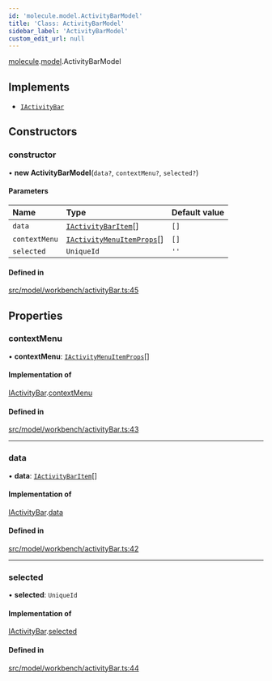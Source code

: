 ```yaml
---
id: 'molecule.model.ActivityBarModel'
title: 'Class: ActivityBarModel'
sidebar_label: 'ActivityBarModel'
custom_edit_url: null
---
```


[molecule](../namespaces/molecule).[model](../namespaces/molecule.model).ActivityBarModel

## Implements

-   [`IActivityBar`](../interfaces/molecule.model.IActivityBar)

## Constructors

### constructor

• **new ActivityBarModel**(`data?`, `contextMenu?`, `selected?`)

#### Parameters

| Name          | Type                                                                              | Default value |
| :------------ | :-------------------------------------------------------------------------------- | :------------ |
| `data`        | [`IActivityBarItem`](../interfaces/molecule.model.IActivityBarItem)[]             | `[]`          |
| `contextMenu` | [`IActivityMenuItemProps`](../interfaces/molecule.model.IActivityMenuItemProps)[] | `[]`          |
| `selected`    | `UniqueId`                                                                        | `''`          |

#### Defined in

[src/model/workbench/activityBar.ts:45](https://github.com/DTStack/molecule/blob/46c80551/src/model/workbench/activityBar.ts#L45)

## Properties

### contextMenu

• **contextMenu**: [`IActivityMenuItemProps`](../interfaces/molecule.model.IActivityMenuItemProps)[]

#### Implementation of

[IActivityBar](../interfaces/molecule.model.IActivityBar).[contextMenu](../interfaces/molecule.model.IActivityBar#contextmenu)

#### Defined in

[src/model/workbench/activityBar.ts:43](https://github.com/DTStack/molecule/blob/46c80551/src/model/workbench/activityBar.ts#L43)

---

### data

• **data**: [`IActivityBarItem`](../interfaces/molecule.model.IActivityBarItem)[]

#### Implementation of

[IActivityBar](../interfaces/molecule.model.IActivityBar).[data](../interfaces/molecule.model.IActivityBar#data)

#### Defined in

[src/model/workbench/activityBar.ts:42](https://github.com/DTStack/molecule/blob/46c80551/src/model/workbench/activityBar.ts#L42)

---

### selected

• **selected**: `UniqueId`

#### Implementation of

[IActivityBar](../interfaces/molecule.model.IActivityBar).[selected](../interfaces/molecule.model.IActivityBar#selected)

#### Defined in

[src/model/workbench/activityBar.ts:44](https://github.com/DTStack/molecule/blob/46c80551/src/model/workbench/activityBar.ts#L44)
